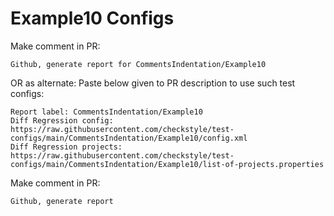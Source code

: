# Example10 Configs
Make comment in PR:
```
Github, generate report for CommentsIndentation/Example10
```
OR as alternate:
Paste below given to PR description to use such test configs:
```
Report label: CommentsIndentation/Example10
Diff Regression config: https://raw.githubusercontent.com/checkstyle/test-configs/main/CommentsIndentation/Example10/config.xml
Diff Regression projects: https://raw.githubusercontent.com/checkstyle/test-configs/main/CommentsIndentation/Example10/list-of-projects.properties
```
Make comment in PR:
```
Github, generate report
```
